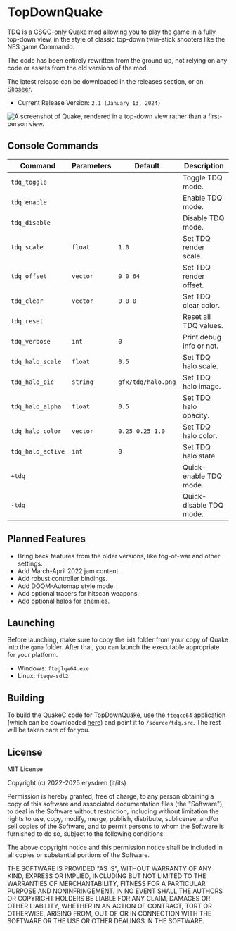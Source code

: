# TopDownQuake

TDQ is a CSQC-only Quake mod allowing you to play the game in a fully top-down view, in the style of classic top-down twin-stick shooters like the NES game Commando.

The code has been entirely rewritten from the ground up, not relying on any code or assets from the old versions of the mod.

The latest release can be downloaded in the releases section, or on [Slipseer](https://www.slipseer.com/index.php?resources/topdownquake.24/).

- Current Release Version: `2.1 (January 13, 2024)`

![A screenshot of Quake, rendered in a top-down view rather than a first-person view.](./.github/fte-20230122051945-0.png)

## Console Commands

| Command			| Parameters 	| Default				| Description				|
|-------------------|---------------|-----------------------|---------------------------|
| `tdq_toggle`		|				|						| Toggle TDQ mode.			|
| `tdq_enable`		|				|						| Enable TDQ mode.			|
| `tdq_disable`		|				|						| Disable TDQ mode.			|
| `tdq_scale`		| `float`		| `1.0`					| Set TDQ render scale. 	|
| `tdq_offset`		| `vector`		| `0 0 64`				| Set TDQ render offset.	|
| `tdq_clear`		| `vector`		| `0 0 0`				| Set TDQ clear color.		|
| `tdq_reset`		|				|						| Reset all TDQ values.		|
| `tdq_verbose`		| `int`			| `0`					| Print debug info or not.	|
| `tdq_halo_scale`	| `float`		| `0.5`					| Set TDQ halo scale.		|
| `tdq_halo_pic`	| `string` 		| `gfx/tdq/halo.png`	| Set TDQ halo image.		|
| `tdq_halo_alpha`	| `float`		| `0.5`					| Set TDQ halo opacity.		|
| `tdq_halo_color`	| `vector`		| `0.25 0.25 1.0` 		| Set TDQ halo color.		|
| `tdq_halo_active`	| `int`			| `0`					| Set TDQ halo state.		|
| `+tdq`			| 				|						| Quick-enable TDQ mode.	|
| `-tdq`			| 				|						| Quick-disable TDQ mode.	|

## Planned Features

- Bring back features from the older versions, like fog-of-war and other settings.
- Add March-April 2022 jam content.
- Add robust controller bindings.
- Add DOOM-Automap style mode.
- Add optional tracers for hitscan weapons.
- Add optional halos for enemies.

## Launching

Before launching, make sure to copy the `id1` folder from your copy of Quake into the `game` folder. After that, you can launch the executable appropriate for your platform.

- Windows: `fteglqw64.exe`
- Linux: `fteqw-sdl2`

## Building

To build the QuakeC code for TopDownQuake, use the `fteqcc64` application (which can be downloaded [here](https://www.fteqcc.org/)) and point it to `/source/tdq.src`. The rest will be taken care of for you.

## License

MIT License

Copyright (c) 2022-2025 erysdren (it/its)

Permission is hereby granted, free of charge, to any person obtaining a copy
of this software and associated documentation files (the "Software"), to deal
in the Software without restriction, including without limitation the rights
to use, copy, modify, merge, publish, distribute, sublicense, and/or sell
copies of the Software, and to permit persons to whom the Software is
furnished to do so, subject to the following conditions:

The above copyright notice and this permission notice shall be included in all
copies or substantial portions of the Software.

THE SOFTWARE IS PROVIDED "AS IS", WITHOUT WARRANTY OF ANY KIND, EXPRESS OR
IMPLIED, INCLUDING BUT NOT LIMITED TO THE WARRANTIES OF MERCHANTABILITY,
FITNESS FOR A PARTICULAR PURPOSE AND NONINFRINGEMENT. IN NO EVENT SHALL THE
AUTHORS OR COPYRIGHT HOLDERS BE LIABLE FOR ANY CLAIM, DAMAGES OR OTHER
LIABILITY, WHETHER IN AN ACTION OF CONTRACT, TORT OR OTHERWISE, ARISING FROM,
OUT OF OR IN CONNECTION WITH THE SOFTWARE OR THE USE OR OTHER DEALINGS IN THE
SOFTWARE.
